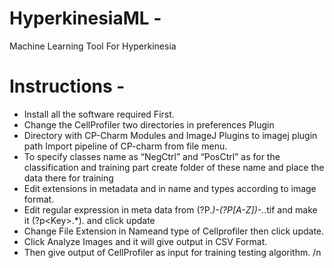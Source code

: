 # HyperkinesiaML - 
Machine Learning Tool For Hyperkinesia
# Instructions - 
- Install all the software required First.
- Change the CellProfiler two directories in preferences Plugin 
- Directory with CP-Charm Modules and ImageJ Plugins to imagej plugin path Import pipeline of CP-charm from file menu.
- To specify classes name as “NegCtrl” and “PosCtrl” as for the classification and training part create folder of these name and place the data there for training 
- Edit extensions in metadata and in name and types according to image format. 
- Edit regular expression in meta data from (?P<Key>.*)-(?P<HoldOut>[A-Z])-.*.tif  and make it (?p&lt;Key&gt;.*).<image Format> and click update
- Change File Extension in Nameand type of Cellprofiler then click update. 
- Click Analyze Images and it will give output in CSV Format. 
- Then give output of CellProfiler as input for training testing algorithm. /n
